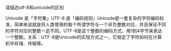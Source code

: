 请描述utf-8和unicode的区别

Unicode 是「字符集」UTF-8 是「编码规则」Unicode是一套复杂的字符编码标准，简单来说就是将人类使用的每个所谓字符与一个非负整数对应，并且保证不同的字符对应的整数一定不同。UTF-8是这个整数的编码方式，用1到4字节来表达一个整数。关系：UTF-8是Unicode的实现方式之一，它规定了字符如何在计算机中存储、传输等。